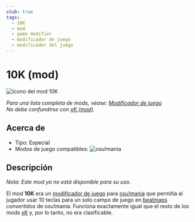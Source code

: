 ```yaml
---
stub: true
tags:
  - 10K
  - mod
  - game modifier
  - modificador de juego
  - modificador del juego
---
```


# 10K (mod)

![Icono del mod 10K](/wiki/shared/mods/10K.png "Icono del mod 10K")

*Para una lista completa de mods, véase: [Modificador de juego](/wiki/Gameplay/Game_modifier)*\
*No debe confundirse con [xK (mod)](/wiki/Gameplay/Game_modifier/xK).*

## Acerca de

- Tipo: Especial
- Modos de juego compatibles: ![][osu!mania]

## Descripción

*Nota: Este mod ya no está disponible para su uso.*

El mod **10K** era un [modificador de juego](/wiki/Gameplay/Game_modifier) para [osu!mania](/wiki/Game_mode/osu!mania) que permitía al jugador usar 10 teclas para un solo campo de juego en [beatmaps](/wiki/Beatmap) *convertidos* de osu!mania. Funciona exactamente igual que el resto de los mods [xK](/wiki/Gameplay/Game_modifier/xK) y, por lo tanto, no era clasificable.

[osu!mania]: /wiki/shared/mode/mania.png "osu!mania"
